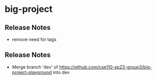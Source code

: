 # big-project

## Release Notes

 - remove need for tags


## Release Notes

 - Merge branch 'dev' of https://github.com/cse110-sp23-group3/big-project-playground into dev
